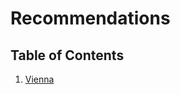 # Recommendations

## Table of Contents

1. [Vienna](https://github.com/karlhorky/recommendations/blob/master/vienna.md)
